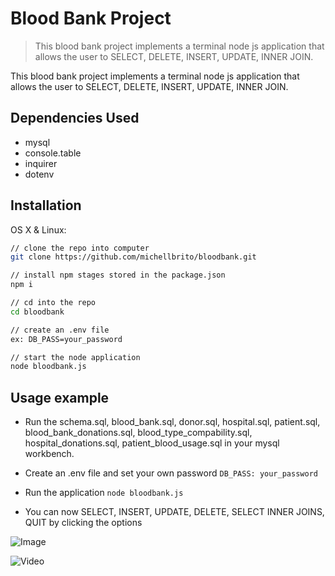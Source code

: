 # Blood Bank Project
> This blood bank project implements a terminal node js application that allows the user to SELECT, DELETE, INSERT, UPDATE, INNER JOIN. 

 This blood bank project implements a terminal node js application that allows the user to SELECT, DELETE, INSERT, UPDATE, INNER JOIN. 

## Dependencies Used 
- mysql
- console.table
- inquirer
- dotenv

## Installation

OS X & Linux:

```sh
// clone the repo into computer 
git clone https://github.com/michellbrito/bloodbank.git

// install npm stages stored in the package.json
npm i

// cd into the repo
cd bloodbank

// create an .env file
ex: DB_PASS=your_password

// start the node application 
node bloodbank.js
```

## Usage example

- Run the schema.sql, blood_bank.sql, donor.sql, hospital.sql, patient.sql, blood_bank_donations.sql, blood_type_compability.sql, hospital_donations.sql, patient_blood_usage.sql in your mysql workbench. 

- Create an .env file and set your own password
`DB_PASS: your_password` 

- Run the application
 `node bloodbank.js`
 
- You can now SELECT, INSERT, UPDATE, DELETE, SELECT INNER JOINS, QUIT by clicking the options

![Image](https://i.ibb.co/dPTCdL2/Screen-Shot-2019-12-31-at-7-40-17-PM.png)

![Video](https://media.giphy.com/media/kHmZZtRGfGX4aKnHdr/giphy.gif)



